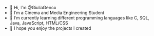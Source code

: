 - 👋 Hi, I’m @GiuliaGenco
- 👀 I’m a Cinema and Media Engineering Student
- 🌱 I’m currently learning different programming languages like C, SQL, Java, JavaScript, HTML/CSS
- 💞️ I hope you enjoy the projects I created


<!---
GiuliaGenco/GiuliaGenco is a ✨ special ✨ repository because its `README.md` (this file) appears on your GitHub profile.
You can click the Preview link to take a look at your changes.
--->
